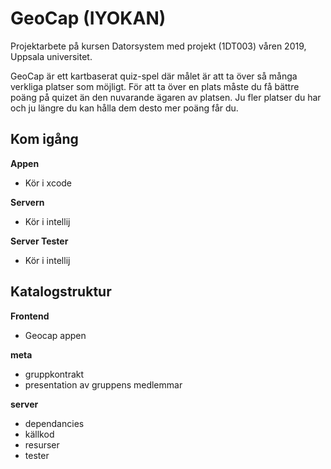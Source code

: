 # GeoCap (IYOKAN)

Projektarbete på kursen Datorsystem med projekt (1DT003) våren 2019, Uppsala universitet.

GeoCap är ett kartbaserat quiz-spel där målet är att ta över så många verkliga platser som möjligt. För att ta över en plats måste du få bättre poäng på quizet än den nuvarande ägaren av platsen. Ju fler platser du har och ju längre du kan hålla dem desto mer poäng får du.

## Kom igång

**Appen**
- Kör i xcode

**Servern**  
- Kör i intellij  

**Server Tester**
- Kör i intellij

## Katalogstruktur

**Frontend**
- Geocap appen

**meta**

- gruppkontrakt
- presentation av gruppens medlemmar

**server**
- dependancies
- källkod
- resurser
- tester

